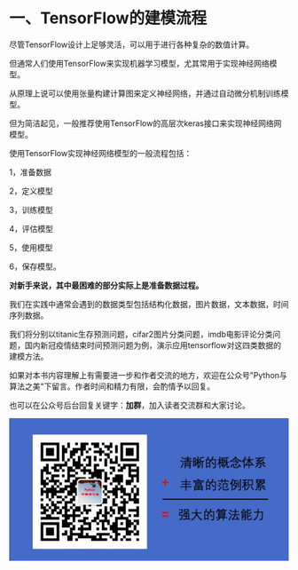 # 一、TensorFlow的建模流程


尽管TensorFlow设计上足够灵活，可以用于进行各种复杂的数值计算。

但通常人们使用TensorFlow来实现机器学习模型，尤其常用于实现神经网络模型。

从原理上说可以使用张量构建计算图来定义神经网络，并通过自动微分机制训练模型。

但为简洁起见，一般推荐使用TensorFlow的高层次keras接口来实现神经网络网模型。

<!-- #region -->
使用TensorFlow实现神经网络模型的一般流程包括：

1，准备数据

2，定义模型

3，训练模型

4，评估模型

5，使用模型

6，保存模型。


**对新手来说，其中最困难的部分实际上是准备数据过程。** 

我们在实践中通常会遇到的数据类型包括结构化数据，图片数据，文本数据，时间序列数据。

我们将分别以titanic生存预测问题，cifar2图片分类问题，imdb电影评论分类问题，国内新冠疫情结束时间预测问题为例，演示应用tensorflow对这四类数据的建模方法。


<!-- #endregion -->

如果对本书内容理解上有需要进一步和作者交流的地方，欢迎在公众号"Python与算法之美"下留言。作者时间和精力有限，会酌情予以回复。

也可以在公众号后台回复关键字：**加群**，加入读者交流群和大家讨论。

![image.png](./data/Python与算法之美logo.jpg)
